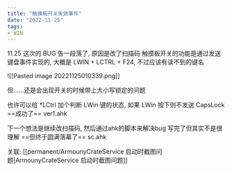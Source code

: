 ```yaml
---
title: "触摸板开关失效事件"
date: "2022-11-25"
tags:
- WIN
---
```


11.25 这次的 BUG 告一段落了, 原因是改了扫描码
触摸板开关的功能是通过发送键盘事件实现的, 大概是 LWIN + LCTRL + F24, 不过应该有读不到的键名

![[Pasted image 20221125010339.png]]

但……还是会出现开关的时候带上大小写锁定的问题

也许可以给 \*LCtrl 加个判断 LWin 键的状态, 如果 LWin 按下则不发送 CapsLock ==成功了== ver1.ahk

下一个想法是继续改扫描码, 然后通过ahk的脚本来解决bug
写完了但其实不是很理解 
==但终于圆满落幕了== sc.ahk

关联: [[permanent/ArmounyCrateService 启动时截图问题|ArmounyCrateService 启动时截图问题]]